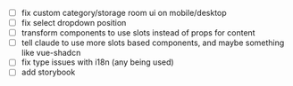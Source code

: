 - [ ] fix custom category/storage room ui on mobile/desktop
- [ ] fix select dropdown position
- [ ] transform components to use slots instead of props for content
- [ ] tell claude to use more slots based components, and maybe something like vue-shadcn
- [ ] fix type issues with i18n (any being used)
- [ ] add storybook
